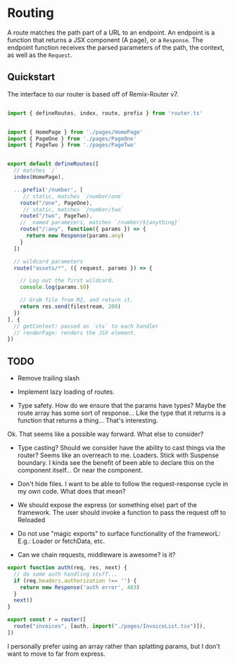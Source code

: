 # Routing

A route matches the path part of a URL to an endpoint. An endpoint is a function that returns a JSX component (A page), or a `Response`. The endpoint function receives the parsed parameters of the path, the context, as well as the `Request`.

## Quickstart

The interface to our router is based off of Remix-Router v7.

```ts

import { defineRoutes, index, route, prefix } from 'router.ts'


import { HomePage } from './pages/HomePage'
import { PageOne } from './pages/PageOne'
import { PageTwo } from './pages/PageTwo'


export default defineRoutes([
  // matches `/`
  index(HomePage),

  ...prefix('/number', [
     // static, matches `/number/one`
    route("/one", PageOne),
     // static, matches `/number/two`
    route("/two", PageTwo),
    //  named parameters, matches `/number/${anything}`
    route("/:any", function({ params }) => {
      return new Response(params.any)
    }
  ])

  // wildcard parameters
  route("assets/*", ({ request, params }) => {

    // Log out the first wildcard.
    console.log(params.$0)

    // Grab file from R2, and return it.
    return res.send(filestream, 200)
  })
], {
  // getContext: passed as `ctx` to each handler
  // renderPage: renders the JSX element.
})
```



## TODO

- Remove trailing slash

- Implement lazy loading of routes.

- Type safety. How do we ensure that the params have types? Maybe the route array has some sort of response... Like the type that it returns is a function that returns a thing... That's interesting.

Ok. That seems like a possible way forward. What else to consider?

- Type casting? Should we consider have the ability to cast things via the router? Seems like an overreach to me.
Loaders. Stick with Suspense boundary. I kinda see the benefit of been able to declare this on the component itself... Or near the component.

- Don't hide files. I want to be able to follow the request-response cycle in my own code. What does that mean?
- We should expose the express (or something else) part of the framework. The user should invoke a function to pass the request off to Reloaded

- Do not use "magic exports" to surface functionality of the frameworL: E.g.: Loader or fetchData, etc.

- Can we chain requests, middleware is awesome? is it?
```ts
export function auth(req, res, next) {
  // do some auth handling stuff...
  if (req.headers.authorization !== '') {
    return new Response('auth error', 403)
  }
  next()
}

export const r = router([
  route("invoices", [auth, import("./pages/InvoiceList.tsx")]),
])
```

I personally prefer using an array rather than splatting params, but I don't want to move to far from express.
